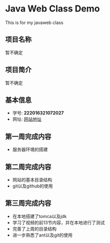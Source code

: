 # Java Web Class Demo

This is for my javaweb class

## 项目名称

 暂不确定

## 项目简介

 暂不确定

## 基本信息
- 学号: **222016321072027**
- 网址: [网站地址](http://39.108.81.240:8080/demo)


## 第一周完成内容
- 服务器环境的搭建
## 第二周完成内容
- 网站的基本目录结构
- git以及github的使用
## 第三周完成内容
- 在本地搭建了tomca以及jdk
- 学习了视频的前13节内容，并在本地进行了测试
- 完善了上周的目录结构
- 进一步熟悉了ant以及git的使用

